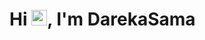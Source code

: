 # Hi <img src="https://media.giphy.com/media/hvRJCLFzcasrR4ia7z/giphy.gif" width="25px">, I'm DarekaSama
<!--
### Freelance front-end developer and automation nerd
<!--
<a href="https://github.com/DarekaSama">
  <img align="left" src="https://komarev.com/ghpvc/?username=flexbox" alt="flexbox" />
</p>
<a href="https://twitter.com/flexbox_">
  <img align="left" alt="David Leuliette | Twitter" width="32" src="https://cdn.jsdelivr.net/npm/simple-icons@v3/icons/twitter.svg" />
</a>
<a href="https://dev.to/flexbox">
  <img align="left" alt="David Leuliette | DEV TO" width="32" src="https://cdn.jsdelivr.net/npm/simple-icons@v3/icons/dev-dot-to.svg" />
</a>
<a href="https://medium.com/@flexbox">
  <img align="left" alt="David Leuliette | Medium" width="32" src="https://cdn.jsdelivr.net/npm/simple-icons@v3/icons/medium.svg" />
</a>
<a href="https://www.linkedin.com/in/david-leuliette">
  <img align="left" alt="David Leuliette | LinkdeIn" width="32" src="https://cdn.jsdelivr.net/npm/simple-icons@v3/icons/linkedin.svg" />
</a>
<a href="https://www.producthunt.com/@flexbox">
  <img align="left" alt="David Leuliette | Product Hunt" width="32" src="https://cdn.jsdelivr.net/npm/simple-icons@v3/icons/producthunt.svg" />
</a>
<a href="https://www.figma.com/@flexbox">
  <img align="left" alt="David Leuliette | Figma" width="32" src="https://cdn.jsdelivr.net/npm/simple-icons@v3/icons/figma.svg" />
</a>
<a href="https://instagram.com/chti.yala">
  <img alt="David Leuliette | Instagram" width="32" src="https://cdn.jsdelivr.net/npm/simple-icons@v3/icons/instagram.svg" />
</a>
<!--
<hr />
<!--
- 🔭 I’m working on **cross-platform applications with React Native**.
- 🌱 I’m currently learning **TypeScript**, **GraphQL** and **TensorFlow.js**.
- 👨‍💻 All of my public speaking is available at [my talks page](https://davidl.fr/talks).
- 👯 I’m looking to collaborate on a potential podcast.
- 💬 Ask me about **React, React Native,** and **Automation** <a href="https://twitter.com/flexbox_" target="_blank"> on Twitter!</a>
<!--
<hr />
<!--
### Most Recent Blogs posts
-->
<!-- MEDIUM:START -->
<!--
- [How I wrote and published The Road to React Native book](https://medium.com/@flexbox/how-i-wrote-and-published-the-road-to-react-native-book-7ca80fa2fd88?source=rss-cc5b33b54088------2)
- [My Growth Hack Checklist for Spotify](https://medium.com/@flexbox/how-i-got-more-than-4000-followers-on-spotify-ae4bcb6d6e73?source=rss-cc5b33b54088------2)
- [How to build DIY ergonomic desk for less than 99€](https://medium.com/@flexbox/how-to-build-diy-ergonomic-desk-for-less-than-99-82fa51a0d98e?source=rss-cc5b33b54088------2)
- [What I learned at React Finland Workshop with Nik Graf](https://medium.com/react-finland/what-i-learned-at-react-finland-workshop-with-nik-graf-99c37dc1d8c1?source=rss-cc5b33b54088------2)
- [Clean up macos for a productive setup following Marie Kondo advices](https://blog.usejournal.com/kondo-your-mac-b2443f2ebc2f?source=rss-cc5b33b54088------2)
<!-- MEDIUM:END -->
<!--
### Tools I use
<!--
<p align="left">
  <img src="https://www.vectorlogo.zone/logos/git-scm/git-scm-icon.svg" alt="git" width="32" height="32"/>
  <img src="https://raw.githubusercontent.com/devicons/devicon/master/icons/html5/html5-original.svg" alt="html5" width="32" height="32"/>
  <img src="https://raw.githubusercontent.com/devicons/devicon/master/icons/css3/css3-original.svg" alt="css3" width="32" height="32"/>
<!--
  <img src="https://raw.githubusercontent.com/devicons/devicon/master/icons/javascript/javascript-original.svg" alt="javascript" width="32" height="32"/>
  <img src="https://raw.githubusercontent.com/devicons/devicon/master/icons/typescript/typescript-original.svg" alt="typescript" width="32" height="32"/>
  <img src="https://raw.githubusercontent.com/devicons/devicon/master/icons/react/react-original.svg" alt="react" width="32" height="32"/>
  <img src="https://www.vectorlogo.zone/logos/gatsbyjs/gatsbyjs-icon.svg" alt="gatsby" width="32" height="32"/>
  <img src="https://cdn.worldvectorlogo.com/logos/nextjs-3.svg" alt="nextjs" width="32" height="32"/>
  <img src="https://www.vectorlogo.zone/logos/graphql/graphql-icon.svg" alt="graphql" width="32" height="32"/>
  <img src="https://www.vectorlogo.zone/logos/tensorflow/tensorflow-icon.svg" alt="tensorflow" width="32" height="32"/>
<!--
  <img src="https://www.vectorlogo.zone/logos/netlify/netlify-icon.svg" alt="netlify" width="32" height="32"/>
  <img src="https://docs.amplify.aws/assets/logo-dark.svg" alt="amplify" width="32" height="32"/>
<!--
  <img src="https://raw.githubusercontent.com/devicons/devicon/master/icons/ruby/ruby-original.svg" alt="ruby" width="32" height="32"/>
  <img src="https://raw.githubusercontent.com/devicons/devicon/master/icons/rails/rails-original-wordmark.svg" alt="rails" width="32" height="32"/>
<!--
  <img src="https://www.vectorlogo.zone/logos/figma/figma-icon.svg" alt="figma" width="32" height="32"/>
</p>
<!--
<p>Statistics are extracted from my public activity and doesn't reflect completely the work with my clients. Feel free to <a href="https://davidl.fr/onboading" target="_blank">contact me</a> if you want to know more about my skills.</p>
<!--
<a href="https://github.com/flexbox">
  <img src="https://github-readme-stats.vercel.app/api?username=flexbox&show_icons=true&theme=buefy" alt="flexbox" />
  <img src="https://github-readme-stats.vercel.app/api/top-langs/?username=flexbox&layout=compact&hide=html&theme=buefy" alt="flexbox" />
</a>


<!--
**DarekaSama/DarekaSama** is a ✨ _special_ ✨ repository because its `README.md` (this file) appears on your GitHub profile.
<!--
Here are some ideas to get you started:
<!--
- 🔭 I’m currently working on ...
- 🌱 I’m currently learning ...
- 👯 I’m looking to collaborate on ...
- 🤔 I’m looking for help with ...
- 💬 Ask me about ...
- 📫 How to reach me: ...
- 😄 Pronouns: ...
- ⚡ Fun fact: ...
-->
